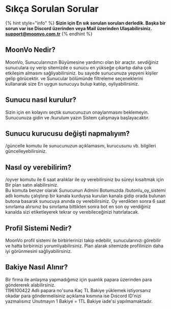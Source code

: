 # Sıkça Sorulan Sorular

{% hint style="info" %}
**Sizin için En sık sorulan soruları derledik. Başka bir sorun var ise Discord üzerinden veya Mail üzerinden Ulaşabilirsiniz. support@moonvo.com.tr**
{% endhint %}

## MoonVo Nedir?

MoonVo, Sunucularınızın Büyümesine yardımcı olan bir araçtır. sevdiğiniz sunuculara oy verip sitemizde o sunucu en yükseğe çıkartıp daha çok etkileşim almasını sağliyabilirsiniz. bu sayede sunucunuza yepyeni kişiler gelip görücektir. ve Sunucular bölümünde filtreleme seçeneklerini kullanarak size En uygun sunucuyu bulup katılıp, oyliyabilirsiniz.

## Sunucu nasıl kurulur?

Sizin için en kolayını seçtik sunucunuzun onaylanmasını beklemeyin. Sunucunuza gidin ve /kurulum yazın Sistem çalışmaya başlayacaktır.

## Sunucu kurucusu değişti napmalıyım?

/güncelle komutu ile sunucunuzun açıklamasını, kurucusunu vb. bilgileri güncelleyebilirsiniz.

## Nasıl oy verebilirim?

/oyver komutu ile 6 saat aralıklar ile oy verebilirsiniz bu süreyi kısaltmak için Bir plan satın alabilirsiniz. \
Bu komuta benzer olarak Sunucunun Admini Botumuzda /butonlu\_oy\_sistemi adlı komutu çalıştırıp bir kanala kurduysa kurulan kanala gidip orada bulunan butona basarak sunucuya anında oy verebilirsiniz. Oy verdikten sonra 6 saat sınırlama alırsınız bu sınırlama bittikten sonra bot en son oy verdiğiniz kanalda sizi etiketleyerek tekrar oy verebileceğinizi hatırlatacak.

## Profil Sistemi Nedir?

MoonVo profil sistemi ile birbirlerinizi takip edebilir, sunucularınızı görebilir ve hatta birbirinizi yorumliyabilirsiniz. Plan alarak sitemizde profilinizin daha iyi görünmesini sağliyabilirsiniz.

## Bakiye Nasıl Alınır?

Bir firma ile anlaşma yapmadığımız için şuanlık papara üzerinden para göndererek alabilirsiniz.\
1196100422 Adlı papara no'suna Kaç TL Bakiye yüklemek istiyorsanız okadar para göndermelisiniz açıklama kısmına ise Dıscord ID'nizi yazmalısınız Unutmayın 1 Bakiye = 1TL Bakiye iade'si yapılmamaktadır.







##

##
